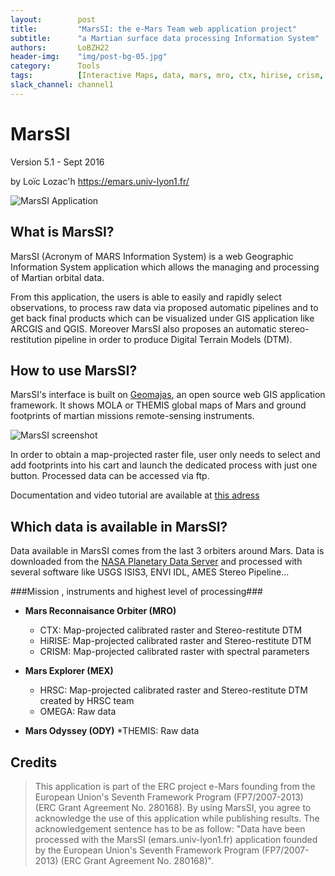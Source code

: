 ```yaml
---
layout:        post
title:         "MarsSI: the e-Mars Team web application project"
subtitle:      "a Martian surface data processing Information System"
authors:       LoBZH22
header-img:    "img/post-bg-05.jpg"
category:      Tools
tags:          [Interactive Maps, data, mars, mro, ctx, hirise, crism, mex, omega, hrsc, ody, themis, image processing, stereo restitution, dtm]
slack_channel: channel1
---
```


MarsSI
======

Version 5.1 - Sept 2016

by Loïc Lozac'h 
<https://emars.univ-lyon1.fr/>

![MarsSI Application](/img/LoBZH22/marssi-logo.png "MarsSI (https://emars.univ-lyon1.fr)")

What is MarsSI?
---------------

MarsSI (Acronym of MARS Information System) is a web Geographic Information System 
application which allows the managing and processing of Martian orbital data. 

From this application, the users is able to easily and rapidly select observations, 
to process raw data via proposed automatic pipelines and to get back final 
products which can be visualized under GIS application like ARCGIS and QGIS. 
Moreover MarsSI also proposes an automatic stereo-restitution pipeline in order 
to produce Digital Terrain Models (DTM). 


How to use MarsSI?
------------------

MarsSI's interface is built on [Geomajas](http://www.geomajas.org/), an open source web GIS 
application framework. It shows MOLA or THEMIS global maps of Mars and ground footprints of 
martian missions remote-sensing instruments.

![MarsSI screenshot](/img/LoBZH22/marssi-screenshots.png "MarsSI (https://emars.univ-lyon1.fr)")

In order to obtain a map-projected raster file, user only needs to select and add 
footprints into his cart and launch the dedicated process with just one button. Processed
data can be accessed via ftp.

Documentation and video tutorial are available at [this adress](http://emars.univ-lyon1.fr/ContactUs/About.jsp)


Which data is available in MarsSI?
----------------------------------

Data available in MarsSI comes from the last 3 orbiters around Mars. 
Data is downloaded from the [NASA Planetary Data Server](https://pds.nasa.gov/) and processed 
with several software like USGS ISIS3, ENVI IDL, AMES Stereo Pipeline...

###Mission , instruments and highest level of processing###
* __Mars Reconnaisance Orbiter (MRO)__
	* CTX: Map-projected calibrated raster and Stereo-restitute DTM
	* HiRISE: Map-projected calibrated raster and Stereo-restitute DTM
	* CRISM: Map-projected calibrated raster with spectral parameters

* __Mars Explorer (MEX)__
	* HRSC: Map-projected calibrated raster and Stereo-restitute DTM created by HRSC team
	* OMEGA: Raw data

* __Mars Odyssey (ODY)__
	*THEMIS: Raw data

	
Credits
-------

>This application is part of the ERC project e-Mars founding from the 
>European Union's Seventh Framework Program (FP7/2007-2013) (ERC Grant Agreement No. 280168). 
>By using MarsSI, you agree to acknowledge the use of this application 
>while publishing results. The acknowledgement sentence has to be as follow: 
>"Data have been processed with the MarsSI (emars.univ-lyon1.fr) application 
>founded by the European Union's Seventh Framework Program (FP7/2007-2013) 
>(ERC Grant Agreement No. 280168)". 
